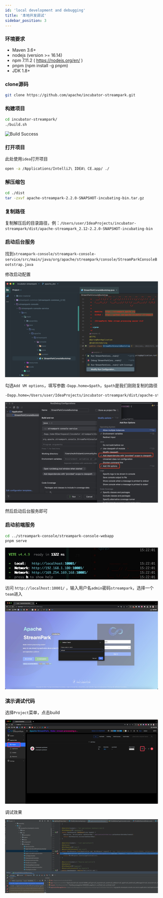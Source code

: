 ```yaml
---
id: 'local development and debugging'
title: '本地开发调试'
sidebar_position: 3
---
```


### 环境要求

- Maven 3.6+
- nodejs (version >= 16.14)
- npm 7.11.2 ( https://nodejs.org/en/ )
- pnpm (npm install -g pnpm)
- JDK 1.8+

### clone源码

```bash
git clone https://github.com/apache/incubator-streampark.git
```

### 构建项目

```bash
cd incubator-streampark/
./build.sh
```

![Build Success](/doc/image/streampark_build_success.png)

### 打开项目

此处使用`idea`打开项目

```bash
open -a /Applications/IntelliJ\ IDEA\ CE.app/ ./
```

### 解压缩包

```bash
cd ./dist
tar -zxvf apache-streampark-2.2.0-SNAPSHOT-incubating-bin.tar.gz
```

### 复制路径

复制解压后的目录路径，例：`/Users/user/IdeaProjects/incubator-streampark/dist/apache-streampark_2.12-2.2.0-SNAPSHOT-incubating-bin`

### 启动后台服务

找到`streampark-console/streampark-console-service/src/main/java/org/apache/streampark/console/StreamParkConsoleBootstrap.java`

修改启动配置

![Streampark Modify Run Configuration](/doc/image/streampark_modify_run_configuration.jpg)

勾选`Add VM options`，填写参数`-Dapp.home=$path`，`$path`是我们刚刚复制的路径

```bash
-Dapp.home=/Users/user/IdeaProjects/incubator-streampark/dist/apache-streampark_2.12-2.2.0-SNAPSHOT-incubating-bin
```

![Streampark Run Config](/doc/image/streampark_run_config.jpeg)

然后启动后台服务即可

### 启动前端服务

```bash
cd ../streampark-console/streampark-console-webapp
pnpm serve
```

![Streampark Frontend Running](/doc/image/streampark_frontend_running.png)

访问 `http://localhost:10001/` ，输入用户名`admin`密码`streampark`，选择一个`team`进入

![Streampark Select Team](/doc/image/streampark_select_team.jpg)

### 演示调试代码

选择`Project`菜单，点击build

![Streampark Project Build](/doc/image/streampark_project_build.png)

调试效果

![Streampark Debugging](/doc/image/streampark_debugging.png)